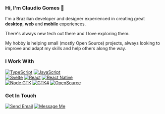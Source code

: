 ### Hi, I'm Claudio Gomes 🤘

I'm a Brazilian developer and designer experienced in creating great **desktop**, **web** and **mobile** experiences. 

There's always new tech out there and I love exploring them.

My hobby is helping small (mostly Open Source) projects, always looking to improve and adapt my skills and help others along the way.

### I Work With
[![TypeScript](https://img.shields.io/badge/TypeScript-blue?style=for-the-badge)](#)
[![JavaScript](https://img.shields.io/badge/JavaScript-ff0?style=for-the-badge)](#)  
[![Svelte](https://img.shields.io/badge/Svelte-FF3E00?style=for-the-badge)](#)
[![React](https://img.shields.io/badge/React-61DAFB?style=for-the-badge)](#)
[![React Native](https://img.shields.io/badge/React_Native-61FBC3?style=for-the-badge)](#)  
[![Node GTK](https://img.shields.io/badge/Node--GTK-brightgreen?style=for-the-badge)](#)
[![GTK4](https://img.shields.io/badge/GTK4-gray?style=for-the-badge)](#)
[![OpenSource](https://img.shields.io/badge/OpenSource-black?style=for-the-badge)](#)

### Get In Touch
[![Send Email](https://img.shields.io/badge/Send_Email-FFBC58?style=for-the-badge)](mailto:pm@nidralc.com "Send me an email.")
[![Message Me](https://img.shields.io/badge/Message_Me-98FF75?style=for-the-badge)](https://wa.me/+5511998502662 "Message me.")
